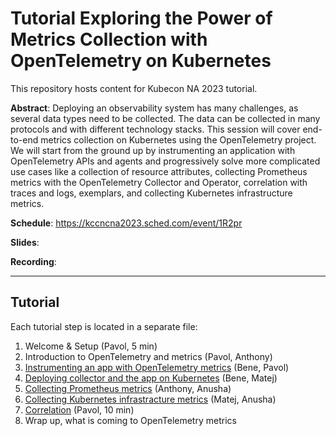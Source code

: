 # Tutorial Exploring the Power of Metrics Collection with OpenTelemetry on Kubernetes

This repository hosts content for Kubecon NA 2023 tutorial.

__Abstract__:
Deploying an observability system has many challenges, as several data types need to be collected. The data can be collected in many protocols and with different technology stacks. This session will cover end-to-end metrics collection on Kubernetes using the OpenTelemetry project. We will start from the ground up by instrumenting an application with OpenTelemetry APIs and agents and progressively solve more complicated use cases like a collection of resource attributes, collecting Prometheus metrics with the OpenTelemetry Collector and Operator, correlation with traces and logs, exemplars, and collecting Kubernetes infrastructure metrics.

__Schedule__:  https://kccncna2023.sched.com/event/1R2pr

__Slides__:

__Recording__:

---

## Tutorial

Each tutorial step is located in a separate file:

1. Welcome & Setup (Pavol, 5 min)
1. Introduction to OpenTelemetry and metrics (Pavol, Anthony)
1. [Instrumenting an app with OpenTelemetry metrics](03-app-instrumentation.md) (Bene, Pavol)
1. [Deploying collector and the app on Kubernetes](04-deploy-and-manage-collector.md) (Bene, Matej)
1. [Collecting Prometheus metrics](05-collecting-prometheus-metrics.md) (Anthony, Anusha)
1. [Collecting Kubernetes infrastracture metrics](06-collecting-k8s-infra-metrics.md) (Matej, Anusha)
1. [Correlation](07-correlation.md) (Pavol, 10 min)
1. Wrap up, what is coming to OpenTelemetry metrics
